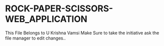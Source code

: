 # ROCK-PAPER-SCISSORS-WEB_APPLICATION
This File Belongs to U Krishna Vamsi
Make Sure to take the initiative ask the file manager to edit changes..
